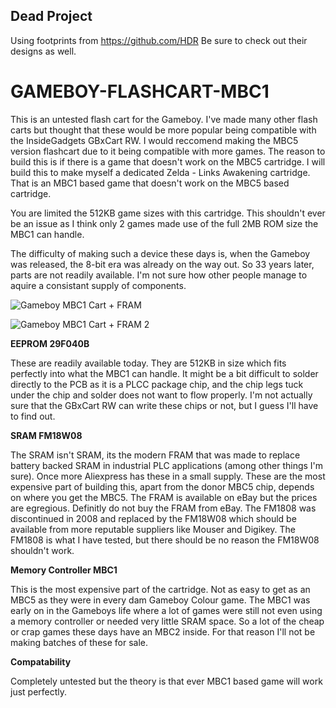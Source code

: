 ## Dead Project

Using footprints from https://github.com/HDR Be sure to check out their designs as well.

# GAMEBOY-FLASHCART-MBC1

This is an untested flash cart for the Gameboy. I've made many other flash carts but thought that these would be more popular being compatible with the InsideGadgets GBxCart RW.
I would reccomend making the MBC5 version flashcart due to it being compatible with more games. The reason to build this is if there is a game that doesn't work on the MBC5 cartridge.
I will build this to make myself a dedicated Zelda - Links Awakening cartridge. That is an MBC1 based game that doesn't work on the MBC5 based cartridge.

You are limited the 512KB game sizes with this cartridge. This shouldn't ever be an issue as I think only 2 games made use of the full 2MB ROM size the MBC1 can handle.

The difficulty of making such a device these days is, when the Gameboy was released, the 8-bit era was already on the way out. So 33 years later, parts are not readily available. I'm not sure how other people manage to aquire a consistant supply of components.

![Gameboy MBC1 Cart + FRAM](https://user-images.githubusercontent.com/65309612/159166206-e805b48b-a37f-4045-ac42-eaf347163782.jpg)

![Gameboy MBC1 Cart + FRAM 2](https://user-images.githubusercontent.com/65309612/159166205-cb88fab6-66ef-4fcd-83d7-5b36aa37ef67.jpg)

**EEPROM 29F040B**

These are readily available today. They are 512KB in size which fits perfectly into what the MBC1 can handle. It might be a bit difficult to solder directly to the PCB as it is a PLCC package chip,
and the chip legs tuck under the chip and solder does not want to flow properly. I'm not actually sure that the GBxCart RW can write these chips or not, but I guess I'll have to find out.

**SRAM FM18W08**

The SRAM isn't SRAM, its the modern FRAM that was made to replace battery backed SRAM in industrial PLC applications (among other things I'm sure). Once more Aliexpress has these in a small supply. 
These are the most expensive part of building this, apart from the donor MBC5 chip, depends on where you get the MBC5. 
The FRAM is available on eBay but the prices are egregious. Definitly do not buy the FRAM from eBay. 
The FM1808 was discontinued in 2008 and replaced by the FM18W08 which should be available from more reputable suppliers like Mouser and Digikey. 
The FM1808 is what I have tested, but there should be no reason the FM18W08 shouldn't work.

**Memory Controller MBC1**

This is the most expensive part of the cartridge. Not as easy to get as an MBC5 as they were in every dam Gameboy Colour game. The MBC1 was early on in the Gameboys life where a lot 
of games were still not even using a memory controller or needed very little SRAM space. So a lot of the cheap or crap games these days have an MBC2 inside. For that reason I'll not be making batches of these for sale.

**Compatability**

Completely untested but the theory is that ever MBC1 based game will work just perfectly.
